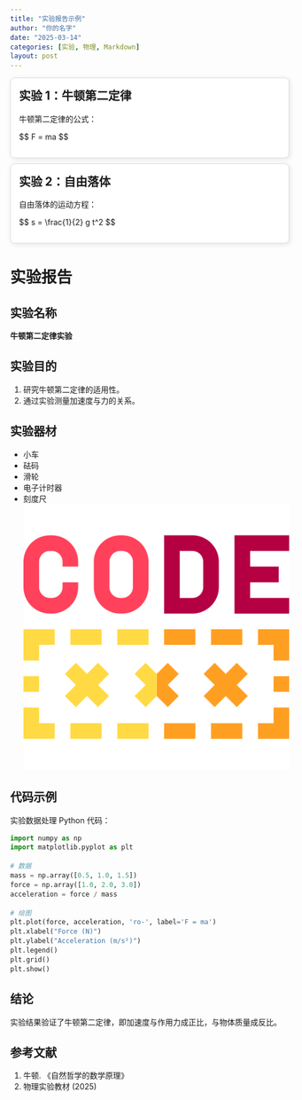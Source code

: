 ```yaml
---
title: "实验报告示例"
author: "你的名字"
date: "2025-03-14"
categories: [实验, 物理, Markdown]
layout: post
---
```


<style>
.card {
  border: 1px solid #ddd;
  border-radius: 8px;
  padding: 15px;
  margin: 10px 0;
  box-shadow: 2px 2px 10px rgba(0, 0, 0, 0.1);
  background: #fff;
}
.card h2 {
  margin-top: 0;
  font-size: 1.5em;
}
</style>

<div class="card">
  <h2>实验 1：牛顿第二定律</h2>
  <p>牛顿第二定律的公式：</p>
  <p>$$ F = ma $$</p>
</div>

<div class="card">
  <h2>实验 2：自由落体</h2>
  <p>自由落体的运动方程：</p>
  <p>$$ s = \frac{1}{2} g t^2 $$</p>
</div>

# 实验报告

## 实验名称
**牛顿第二定律实验**

## 实验目的
1. 研究牛顿第二定律的适用性。
2. 通过实验测量加速度与力的关系。

## 实验器材
- 小车
- 砝码
- 滑轮
- 电子计时器
- 刻度尺
  ![test](logo.png)

## 代码示例
实验数据处理 Python 代码：

```python
import numpy as np
import matplotlib.pyplot as plt

# 数据
mass = np.array([0.5, 1.0, 1.5])
force = np.array([1.0, 2.0, 3.0])
acceleration = force / mass

# 绘图
plt.plot(force, acceleration, 'ro-', label='F = ma')
plt.xlabel("Force (N)")
plt.ylabel("Acceleration (m/s²)")
plt.legend()
plt.grid()
plt.show()
```

## 结论
实验结果验证了牛顿第二定律，即加速度与作用力成正比，与物体质量成反比。

## 参考文献
1. 牛顿. 《自然哲学的数学原理》
2. 物理实验教材 (2025)

